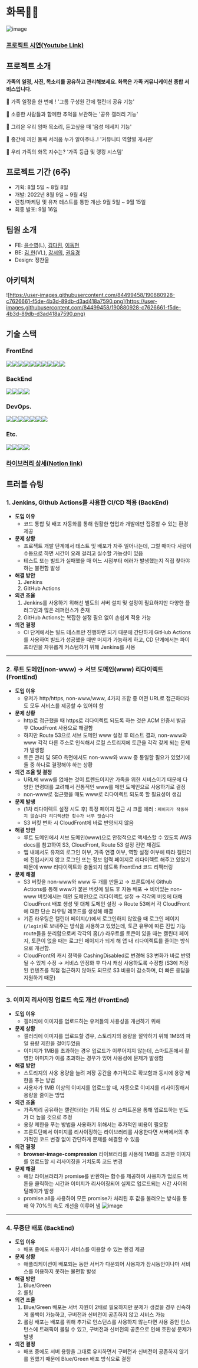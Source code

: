 # 화목🌼🌳
![image](https://user-images.githubusercontent.com/84499458/190884366-65afd725-720f-4777-8447-3d50aba77a4d.png)
### [프로젝트 시연(Youtube Link)](https://youtu.be/G_1d8exS180?t=36)

## 프로젝트 소개
**가족의 일정, 사진, 목소리를 공유하고 관리해보세요. 화목은 가족 커뮤니케이션 종합 서비스입니다.**

📌 가족 일정을 한 번에 ! '그룹 구성원 간에 캘린더 공유 기능'

📌 소중한 사람들과 함께한 추억을 보관하는 '공유 갤러리 기능'

📌 그리운 우리 엄마 목소리, 듣고싶을 때 '음성 메세지 기능'

📌 중간에 끼인 둘째 서러움 누가 알아주나..! '커뮤니티 역할별 게시판'

📌 우리 가족의 화목 지수는?  ‘가족 등급 및 랭킹 시스템’


## 프로젝트 기간 (6주)

- 기획: 8월 5일 ~ 8월 8일
- 개발: 2022년 8월 9일 ~ 9월 4일
- 런칭/마케팅 및 유저 테스트를 통한 개선: 9월 5일 ~ 9월 15일
- 최종 발표: 9월 16일

## 팀원 소개

- FE: [윤수영](https://github.com/ddooyn)(L), [김다흰](https://github.com/doa12), [이동현](https://github.com/slozche)
- BE: [김 현](https://github.com/uoahy)(VL), [강서의](https://github.com/lemon203213), [권유경](https://github.com/Eachkwon)
- Design: 정찬울

## 아키텍처

![https://user-images.githubusercontent.com/84499458/190880928-c7626661-f5de-4b3d-89db-d3ad418a7590.png](https://user-images.githubusercontent.com/84499458/190880928-c7626661-f5de-4b3d-89db-d3ad418a7590.png)

## 기술 스택
### FrontEnd
<div style="display: flex">
<img src="https://img.shields.io/badge/React-20232A?style=for-the-badge&logo=react&logoColor=61DAFB">
<img src="https://img.shields.io/badge/Redux Toolkit-593D88?style=for-the-badge&logo=redux&logoColor=white">
<img src="https://img.shields.io/badge/React Query-FF4154?style=for-the-badge&logo=React Query&logoColor=white">
<img src="https://img.shields.io/badge/Axios-5A29E4?style=for-the-badge&logo=Axios&logoColor=white">
<img src="https://img.shields.io/badge/styled components-DB7093?style=for-the-badge&logo=styledcomponents&logoColor=white">
<img src="https://img.shields.io/badge/Material%20UI-007FFF?style=for-the-badge&logo=mui&logoColor=white">
<img src="https://img.shields.io/badge/React Hook Form-EC5990?style=for-the-badge&logo=ReactHookForm&logoColor=white">
<img src="https://img.shields.io/badge/React_Router-CA4245?style=for-the-badge&logo=react-router&logoColor=white">
<img src="https://img.shields.io/badge/Stomp-000000?style=for-the-badge&logo=Stomp&logoColor=white">
<img src="https://img.shields.io/badge/SockJS-010101?style=for-the-badge&logo=Socket.io&logoColor=white">

</div>

### BackEnd
<div style="display: flex">
<img src="https://img.shields.io/badge/Spring-6DB33F?style=for-the-badge&logo=Spring&logoColor=white">
<img src="https://img.shields.io/badge/SpringBoot-6DB33F?style=for-the-badge&logo=SpringBoot&logoColor=white">
<img src="https://img.shields.io/badge/SpringSecurity-6DB33F?style=for-the-badge&logo=SpringSecurity&logoColor=white">
<img src="https://img.shields.io/badge/JSON Web Tokens-000000?style=for-the-badge&logo=JSON Web Tokens&logoColor=white">
</div>

### DevOps.
<div style="display: flex">
<img src="https://img.shields.io/badge/GitHub Actions-2088FF?style=for-the-badge&logo=GitHub Actions&logoColor=F7BA3E">
<img src="https://img.shields.io/badge/Amazon S3-569A31?style=for-the-badge&logo=Amazon S3&logoColor=white">
<img src="https://img.shields.io/badge/Amazon CloudFront-232F3E?style=for-the-badge&logo=Amazon AWS&logoColor=white">
<img src="https://img.shields.io/badge/Route 53-68337?style=for-the-badge&logo=Route53&logoColor=white">
<img src="https://img.shields.io/badge/ACM-0085CA?style=for-the-badge&logo=ACM&logoColor=white">
<img src="https://img.shields.io/badge/Jenkins-D24939?style=for-the-badge&logo=Jenkins&logoColor=white">
<img src="https://img.shields.io/badge/MySQL-4479A1?style=for-the-badge&logo=MySQL&logoColor=white">

</div>

### Etc.
<div style="display: flex">
<img src="https://img.shields.io/badge/Google Analytics-E37400?style=for-the-badge&logo=Google Analytics&logoColor=white">
<img src="https://img.shields.io/badge/eslint-3A33D1?style=for-the-badge&logo=eslint&logoColor=white">
<img src="https://img.shields.io/badge/prettier-1A2C34?style=for-the-badge&logo=prettier&logoColor=F7BA3E">
<img src="https://img.shields.io/badge/Figma-F24E1E?style=for-the-badge&logo=figma&logoColor=white">

</div>

### [라이브러리 상세(Notion link)](https://ddooyn.notion.site/10e4c333c42546c68d7628c0526995b1)

## 트러블 슈팅

### 1. Jenkins, Github Actions를 사용한 CI/CD 적용 (BackEnd)
- **도입 이유**
  - 코드 통합 및 배포 자동화를 통해 원활한 협업과 개발에만 집중할 수 있는 환경 제공
- **문제 상황**
  - 프로젝트 개발 단계에서 테스트 및 배포가 자주 일어나는데, 그럴 때마다 사람이 수동으로 하면 시간이 오래 걸리고 실수할 가능성이 있음
  - 테스트 또는 빌드가 실패했을 때 어느 시점부터 에러가 발생했는지 직접 찾아야 하는 불편함 발생
- **해결 방안**
  1. Jenkins
  2. GitHub Actions
- **의견 조율**
  1. Jenkins를 사용하기 위해선 별도의 서버 설치 및 설정이 필요하지만 다양한 플러그인과 많은 레퍼런스가 존재
  2. GitHub Actions는 복잡한 설정 필요 없이 손쉽게 적용 가능
- **의견 결정**
  - CI 단계에서는 빌드 테스트만 진행하면 되기 때문에 간단하게 GitHub Actions를 사용하여 빌드가 성공했을 때만 머지가 가능하게 하고, CD 단계에서는 파이프라인을 자유롭게 커스텀하기 위해 Jenkins를 사용

---

### 2. 루트 도메인(non-www) → 서브 도메인(www) 리다이렉트 (FrontEnd)
- **도입 이유**
  - 유저가 http/https, non-www/www, 4가지 조합 중 어떤 URL로 접근하더라도 모두 서비스를 제공할 수 있어야 함
- **문제 상황**
  - http로 접근했을 때 https로 리다이렉트 되도록 하는 것은 ACM 인증서 발급 후 CloudFront 사용으로 해결함
  - 하지만 Route 53으로 서브 도메인 www 설정 후 테스트 결과, non-www와 www 각각 다른 주소로 인식해서 로컬 스토리지에 토큰을 각각 갖게 되는 문제가 발생함
  - 토큰 관리 및 SEO 측면에서도 non-www와 www 중 통일할 필요가 있었기에 둘 중 하나로 결정해야 하는 상황
- **의견 조율 및 결정**
  - URL에 www를 없애는 것이 트렌드이지만 가족을 위한 서비스이기 때문에 다양한 연령대를 고려해서 전통적인 www를 메인 도메인으로 사용하기로 결정
  - non-www로 접근했을 때도 www로 리다이렉트 되도록 할 필요성이 생김
- **문제 발생**
  - (1차 리다이렉트 설정 시도 후) 특정 페이지 접근 시 크롬 에러
  : `페이지가 작동하지 않습니다 리디렉션한 횟수가 너무 많습니다`
  - S3 버킷 변화 시 CloudFront에 바로 반영되지 않음
- **해결 방안**
  - 루트 도메인에서 서브 도메인(www)으로 안정적으로 액세스할 수 있도록 AWS docs를 참고하여 S3, CloudFront, Route 53 설정 전면 재검토
  - 앱 내에서도 유저의 로그인 여부, 가족 연결 여부, 역할 설정 여부에 따라 캘린더에 진입시키지 않고 로그인 또는 정보 입력 페이지로 리다이렉트 해주고 있었기 때문에 www 리다이렉트와 충돌되지 않도록 FrontEnd 코드 리팩터링
- **문제 해결**
  - S3 버킷을 non-www와 www 두 개를 만들고 → 프론트에서 Github Actions를 통해 www가 붙은 버킷에 빌드 후 자동 배포 → 비어있는 non-www 버킷에서는 메인 도메인으로 리다이렉트 설정 → 각각의 버킷에 대해 CloudFront 배포 생성 및 대체 도메인 설정 → Route 53에서 각 CloudFront에 대한 단순 라우팅 레코드를 생성해 해결
  - 기존 라우팅은 캘린더 페이지(`/`)에서 로그인하지 않았을 때 로그인 페이지(`/login`)로 보내주는 방식을 사용하고 있었는데, 토큰 유무에 따른 진입 가능 route들을 분리함으로써 각각의 홈(`/`) 라우트를 토큰이 있을 때는 캘린더 페이지, 토큰이 없을 때는 로그인 페이지가 되게 해 앱 내 리다이렉트를 줄이는 방식으로 개선함.
  - CloudFront의 캐시 정책을 CashingDisabled로 변경해 S3 변화가 바로 반영될 수 있게 수정 → 서비스 안정화 후 다시 캐싱 사용하도록 수정함 (S3에 저장된 컨텐츠를 직접 접근하지 않아도 되므로 S3 비용이 감소하며, 더 빠른 응답을 지원하기 때문)

---

### 3. 이미지 리사이징 업로드 속도 개선 (FrontEnd)
- **도입 이유**
  - 갤러리에 이미지를 업로드하는 유저들의 사용성을 개선하기 위해
- **문제 상황**
  - 갤러리에 이미지를 업로드할 경우, 스토리지의 용량을 절약하기 위해 1MB의 파일 용량 제한을 걸어두었음
  - 이미지가 1MB를 초과하는 경우 업로드가 이루어지지 않는데, 스마트폰에서 촬영한 이미지가 이를 초과하는 경우가 있어 사용성에 문제가 발생함
- **해결 방안**
  - 스토리지의 사용 용량을 늘려 저장 공간을 추가적으로 확보함과 동시에 용량 제한을 푸는 방법
  - 사용자가 1MB 이상의 이미지를 업로드할 때, 자동으로 이미지를 리사이징해서 용량을 줄이는 방법
- **의견 조율**
  - 가족끼리 공유하는 캘린더라는 기획 의도 상 스마트폰을 통해 업로드하는 빈도가 더 높을 것으로 추정
  - 용량 제한을 푸는 방법을 사용하기 위해서는 추가적인 비용이 필요함
  - 프론트단에서 이미지를 리사이징하는 라이브러리를 사용한다면 서버에서의 추가적인 코드 변경 없이 간단하게 문제를 해결할 수 있음
- **의견 결정**
  - **browser-image-compression** 라이브러리를 사용해 1MB를 초과한 이미지를 업로드할 시 리사이징을 거치도록 코드 변경
- **문제 해결**
  - 해당 라이브러리가 promise를 반환하는 함수를 제공하여 사용자가 업로드 버튼을 클릭하는 시간과 이미지가 리사이징되어 실제로 업로드되는 시간 사이의 딜레이가 발생
  - promise.all을 사용하여 모든 promise가 처리된 후 값을 불러오는 방식을 통해 약 70%의 속도 개선을 이루어 냄
  ![image](https://user-images.githubusercontent.com/84499458/190884316-433fe331-cb09-42fa-b232-a275516f33fa.png)  

---

### 4. 무중단 배포 (BackEnd)
- **도입 이유**
  - 배포 중에도 사용자가 서비스를 이용할 수 있는 환경 제공
- **문제 상황**
  - 애플리케이션이 배포되는 동안 서버가 다운되어 사용자가 잠시동안이나마 서비스를 이용하지 못하는 불편함 발생
- **해결 방안**
  1. Blue/Green
  2. 롤링
- **의견 조율**
  1. Blue/Green 배포는 서버 자원이 2배로 필요하지만 문제가 생겼을 경우 신속하게 롤백이 가능하고, 구버전과 신버전이 공존하지 않고 서비스 가능
  2. 롤링 배포는 배포를 위해 추가로 인스턴스를 사용하지 않는다면 사용 중인 인스턴스에 트래픽이 몰릴 수 있고, 구버전과 신버전의 공존으로 인해 호환성 문제가 발생
- **의견 결정**
  - 배포 중에도 서버 용량을 그대로 유지하면서 구버전과 신버전이 공존하지 않기를 원했기 때문에 Blue/Green 배포 방식으로 결정
